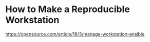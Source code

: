 # How to Make a Reproducible Workstation

https://opensource.com/article/18/3/manage-workstation-ansible
